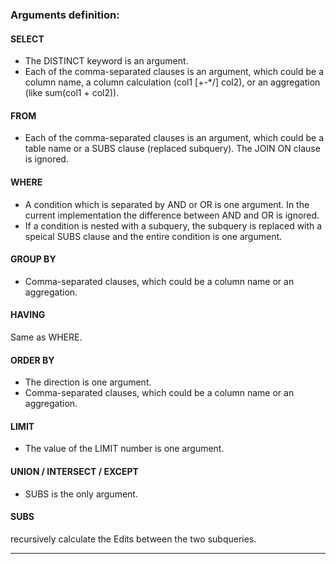 ### Arguments definition:

#### SELECT
* The DISTINCT keyword is an argument.
* Each of the comma-separated clauses is an argument, which could be a column name, a column calculation (col1 [+-*/] col2), or an aggregation (like sum(col1 + col2)).

#### FROM
* Each of the comma-separated clauses is an argument, which could be a table name or a SUBS clause (replaced subquery). The JOIN ON clause is ignored.

#### WHERE
* A condition which is separated by AND or OR is one argument. In the current implementation the difference between AND and OR is ignored.
* If a condition is nested with a subquery, the subquery is replaced with a speical SUBS clause and the entire condition is one argument.

#### GROUP BY
* Comma-separated clauses, which could be a column name or an aggregation.

#### HAVING
Same as WHERE.

#### ORDER BY
* The direction is one argument.
* Comma-separated clauses, which could be a column name or an aggregation.

#### LIMIT
* The value of the LIMIT number is one argument.

#### UNION / INTERSECT / EXCEPT
* SUBS is the only argument.

#### SUBS
recursively calculate the Edits between the two subqueries.

---